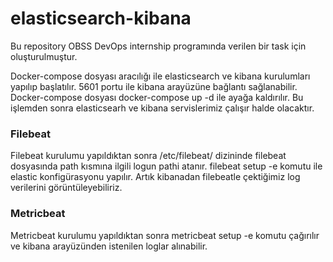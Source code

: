 #   elasticsearch-kibana

Bu repository OBSS DevOps internship programında verilen bir task için oluşturulmuştur.

Docker-compose dosyası aracılığı ile elasticsearch ve kibana kurulumları yapılıp başlatılır. 5601 portu ile kibana arayüzüne bağlantı sağlanabilir.
Docker-compose dosyası docker-compose up -d ile ayağa kaldırılır. Bu işlemden sonra elasticsearh ve kibana servislerimiz çalışır halde olacaktır.
### Filebeat

Filebeat kurulumu yapıldıktan sonra /etc/filebeat/ dizininde filebeat dosyasında path kısmına ilgili logun pathi atanır. filebeat setup -e komutu ile elastic konfigürasyonu yapılır.
Artık kibanadan filebeatle çektiğimiz log verilerini görüntüleyebiliriz.

### Metricbeat 

Metricbeat kurulumu yapıldıktan sonra metricbeat setup -e komutu çağırılır ve kibana arayüzünden istenilen loglar alınabilir.

